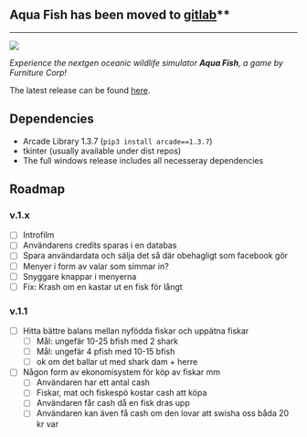 ## Aqua Fish has been moved to [gitlab](https://gitlab.com/f-corp/aqua-fish)**

------------------

![](https://raw.githubusercontent.com/owlnical/fc-aqua-fish/master/assets/images/banner.svg?sanitize=true)

*Experience the nextgen oceanic wildlife simulator **Aqua Fish**, a game by Furniture Corp!*

The latest release can be found [here](https://github.com/owlnical/fc-aqua-fish/releases).

## Dependencies

- Arcade Library 1.3.7 (`pip3 install arcade==1.3.7`)
- tkinter (usually available under dist repos)
- The full windows release includes all necesseray dependencies

## Roadmap

### v.1.x
- [ ] Introfilm
- [ ] Användarens credits sparas i en databas
- [ ] Spara användardata och sälja det så där obehagligt som facebook gör
- [ ] Menyer i form av valar som simmar in?
- [ ] Snyggare knappar i menyerna
- [ ] Fix: Krash om en kastar ut en fisk för långt

### v.1.1
- [ ] Hitta bättre balans mellan nyfödda fiskar och uppätna fiskar
  - [ ] Mål: ungefär 10-25 bfish med 2 shark
  - [ ] Mål: ungefär 4 pfish med 10-15 bfish
  - [ ] ok om det ballar ut med shark dam + herre
- [ ] Någon form av ekonomisystem för köp av fiskar mm
  - [ ] Användaren har ett antal cash
  - [ ] Fiskar, mat och fiskespö kostar cash att köpa
  - [ ] Användaren får cash då en fisk dras upp
  - [ ] Användaren kan även få cash om den lovar att swisha oss båda 20 kr var

